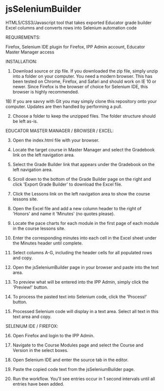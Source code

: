 jsSeleniumBuilder
=================

HTML5/CSS3/Javascript tool that takes exported Educator grade builder Excel columns and converts rows into Selenium automation code

REQUIREMENTS:

Firefox, Selenium IDE plugin for Firefox, IPP Admin account, Educator Master Manager access

INSTALLATION:

1) Download source or zip file. If you downloaded the zip file, simply unzip into a folder on your computer. 
You need a modern browser. This has been tested on Chrome, Firefox, and Safari and should work on IE 10 or newer.
Since Firefox is the browser of choice for Selenium IDE, this browser is highly recommended.

1B) If you are savvy with Git you may simply clone this repository onto your computer. Updates are then handled by performing a pull.

2) Choose a folder to keep the unzipped files. The folder structure should be left as-is.

EDUCATOR MASTER MANAGER / BROWSER / EXCEL:

3) Open the index.html file with your browser.

4) Locate the target course in Master Manager and select the Gradebook link on the left navigation area.

5) Select the Grade Builder link that appears under the Gradebook on the left navigation area.


6) Scroll down to the bottom of the Grade Builder page on the right and click 'Export Grade Builder' to download the Excel file.

7) Click the Lessons link on the left navigation area to show the course lessons site.

8) Open the Excel file and add a new column header to the right of 'Honors' and name it 'Minutes' (no quotes please).

9) Locate the pace charts for each module in the first page of each module in the course lessons site.

10) Enter the corresponding minutes into each cell in the Excel sheet under the Minutes header until complete.

11) Select columns A-G, including the header cells for all populated rows and copy.

12) Open the jsSeleniumBuilder page in your browser and paste into the text area.

13) To preview what will be entered into the IPP Admin, simply click the 'Preview!' button.

14) To process the pasted text into Selenium code, click the 'Process!' button.

15) Processed Selenium code will display in a text area. Select all text in this text area and copy.

SELENIUM IDE / FIREFOX:

16) Open Firefox and login to the IPP Admin.

17) Navigate to the Course Modules page and select the Course and Version in the select boxes.

18) Open Selenium IDE and enter the source tab in the editor.

19) Paste the copied code text from the jsSeleniumBuilder page.

20) Run the workflow. You'll see entries occur in 1 second intervals until all entries have been added.
